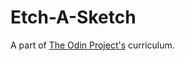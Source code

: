 # Etch-A-Sketch
A part of [The Odin Project's](https://www.theodinproject.com/paths/foundations/courses/foundations) curriculum.
